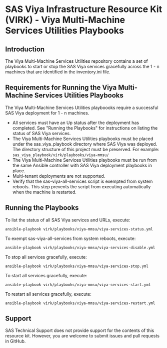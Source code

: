 # SAS Viya Infrastructure Resource Kit (VIRK) - Viya Multi-Machine Services Utilities Playbooks

## Introduction
The Viya Multi-Machine Services Utilities repository contains a set of playbooks to start or stop the SAS Viya services gracefully across the 1 - n machines that are identified in the inventory.ini file.

## Requirements for Running the Viya Multi-Machine Services Utilities Playbooks
The Viya Multi-Machine Services Utilities playboooks require a successful SAS Viya deployment for 1 - n machines.
* All services must have an Up status after the deployment has completed.
  See "Running the Playbooks" for instructions on listing the status of SAS Viya services.
* The Viya Multi-Machine Services Utilities playbooks must be placed under the sas_viya_playbook directory where SAS Viya was deployed. 
  The directory structure of this project must be preserved.
  For example: ```sas_viya_playbook/virk/playbooks/viya-mmsu/```
* The Viya Multi-Machine Services Utilities playbooks must be run from the same Ansible controller with SAS Viya deployment playbooks in place.
* Multi-tenant deployments are not supported.
* Verify that the sas-viya-all-services script is exempted from system reboots. This step prevents the script from executing automatically when the machine is restarted.

## Running the Playbooks
To list the status of all SAS Viya services and URLs, execute:
```
ansible-playbook virk/playbooks/viya-mmsu/viya-services-status.yml
```
To exempt sas-viya-all-services from system reboots, execute:
```
ansible-playbook virk/playbooks/viya-mmsu/viya-services-disable.yml
```
To stop all services gracefully, execute:
```
ansible-playbook virk/playbooks/viya-mmsu/viya-services-stop.yml
```
To start all services gracefully, execute:
```
ansible-playbook virk/playbooks/viya-mmsu/viya-services-start.yml
```
To restart all services gracefully, execute:
```
ansible-playbook virk/playbooks/viya-mmsu/viya-services-restart.yml
```

## Support
SAS Technical Support does not provide support for the contents of this resource kit. However, you are welcome to submit issues and pull requests in GitHub.


